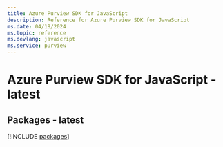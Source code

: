 ```yaml
---
title: Azure Purview SDK for JavaScript
description: Reference for Azure Purview SDK for JavaScript
ms.date: 04/18/2024
ms.topic: reference
ms.devlang: javascript
ms.service: purview
---
```

# Azure Purview SDK for JavaScript - latest
## Packages - latest
[!INCLUDE [packages](purview-index.md)]